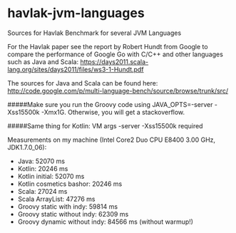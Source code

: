 havlak-jvm-languages
====================

Sources for Havlak Benchmark for several JVM Languages


For the Havlak paper see the report by Robert Hundt from Google to compare the performance of Google Go with C/C++
and other languages such as Java and Scala: https://days2011.scala-lang.org/sites/days2011/files/ws3-1-Hundt.pdf

The sources for Java and Scala can be found here: http://code.google.com/p/multi-language-bench/source/browse/trunk/src/

#####Make sure you run the Groovy code using JAVA_OPTS=-server -Xss15500k -Xmx1G. Otherwise, you will get a stackoverflow.

#####Same thing for Kotlin: VM args -server -Xss15500k required 

Measurements on my machine (Intel Core2 Duo CPU E8400 3.00 GHz, JDK1.7.0_06):

- Java: 52070 ms
- Kotlin: 20246 ms
- Kotlin initial: 52070 ms
- Kotlin cosmetics bashor: 20246 ms
- Scala: 27024 ms
- Scala ArrayList: 47276 ms
- Groovy static with indy: 59814 ms
- Groovy static without indy: 62309 ms
- Groovy dynamic without indy: 84566 ms (without warmup!)
